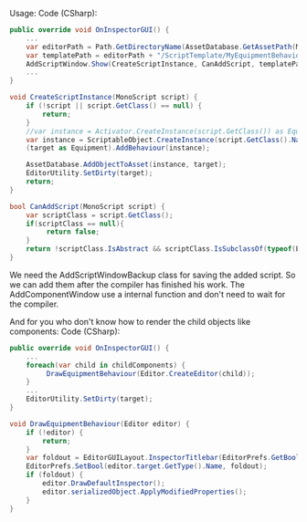 Usage:
Code (CSharp):
 ```csharp
public override void OnInspectorGUI() {
     ...
     var editorPath = Path.GetDirectoryName(AssetDatabase.GetAssetPath(MonoScript.FromScriptableObject(this)));
     var templatePath = editorPath + "/ScriptTemplate/MyEquipmentBehaviour.cs.template";
     AddScriptWindow.Show(CreateScriptInstance, CanAddScript, templatePath);
     ...
}
 
void CreateScriptInstance(MonoScript script) {
     if (!script || script.GetClass() == null) {
         return;
     }
     //var instance = Activator.CreateInstance(script.GetClass()) as EquipmentBehaviour;
     var instance = ScriptableObject.CreateInstance(script.GetClass().Name) as EquipmentBehaviour;
     (target as Equipment).AddBehaviour(instance);
 
     AssetDatabase.AddObjectToAsset(instance, target);
     EditorUtility.SetDirty(target);
     return;
}
 
bool CanAddScript(MonoScript script) {
     var scriptClass = script.GetClass();
     if(scriptClass == null){
          return false;
     }
     return !scriptClass.IsAbstract && scriptClass.IsSubclassOf(typeof(EquipmentBehaviour));
}
```

We need the AddScriptWindowBackup class for saving the added script. So we can add them after the compiler has finished his work. The AddComponentWindow use a internal function and don't need to wait for the compiler.

And for you who don't know how to render the child objects like components:
Code (CSharp):

 ```csharp
public override void OnInspectorGUI() {
     ...
     foreach(var child in childComponents) {
          DrawEquipmentBehaviour(Editor.CreateEditor(child));      
     }
     ...
     EditorUtility.SetDirty(target);
}
 
void DrawEquipmentBehaviour(Editor editor) {
     if (!editor) {
         return;
     }
     var foldout = EditorGUILayout.InspectorTitlebar(EditorPrefs.GetBool(editor.target.GetType().Name, true), editor.target);
     EditorPrefs.SetBool(editor.target.GetType().Name, foldout);
     if (foldout) {
         editor.DrawDefaultInspector();
         editor.serializedObject.ApplyModifiedProperties();
     }
}
```
